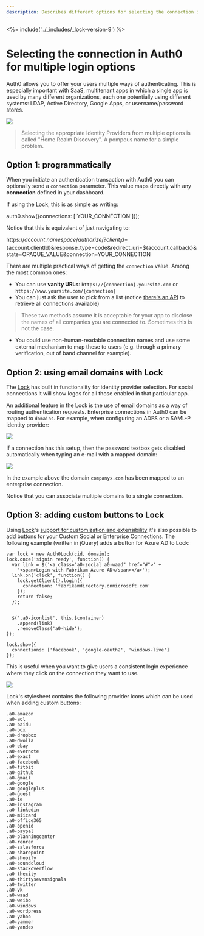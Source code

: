 ```yaml
---
description: Describes different options for selecting the connection in Auth0 when there are multiple login options for Lock v9.
---
```


<%= include('../_includes/_lock-version-9') %>

# Selecting the connection in Auth0 for multiple login options

Auth0 allows you to offer your users multiple ways of authenticating. This is especially important with SaaS, multitenant apps in which a single app is used by many different organizations, each one potentially using different systems: LDAP, Active Directory, Google Apps, or username/password stores.

![](/media/articles/hrd/sd4h-6wlwOsQA1PCQKLAmtQ.png)

> Selecting the appropriate Identity Providers from multiple options is called "Home Realm Discovery". A pompous name for a simple problem.

## Option 1: programmatically
When you initiate an authentication transaction with Auth0 you can optionally send a `connection` parameter. This value maps directly with any __connection__ defined in your dashboard.

If using the [Lock](/lock), this is as simple as writing:

  auth0.show({connections: ['YOUR_CONNECTION']});


Notice that this is equivalent of just navigating to:

  https://${account.namespace}/authorize/?client_id=${account.clientId}&response_type=code&redirect_uri=${account.callback}&state=OPAQUE_VALUE&connection=YOUR_CONNECTION

There are multiple practical ways of getting the `connection` value. Among the most common ones:

* You can use __vanity URLs__: `https://{connection}.yoursite.com` or `https://www.yoursite.com/{connection}`
* You can just ask the user to pick from a list (notice [there's an API](/api/v1#!#get--api-connections) to retrieve all connections available)

> These two methods assume it is acceptable for your app to disclose the names of all companies you are connected to. Sometimes this is not the case.

* You could use non-human-readable connection names and use some external mechanism to map these to users (e.g. through a primary verification, out of band channel for example).

## Option 2: using email domains with Lock

The [Lock](/lock) has built in functionality for identity provider selection. For social connections it will show logos for all those enabled in that particular app.

An additional feature in the Lock is the use of email domains as a way of routing authentication requests. Enterprise connections in Auth0 can be mapped to `domains`. For example, when configuring an ADFS or a SAML-P identity provider:

![](/media/articles/hrd/k_LcfC8PHp.png)

If a connection has this setup, then the password textbox gets disabled automatically when typing an e-mail with a mapped domain:

![](/media/articles/hrd/R7mvAZpSnf.png)

In the example above the domain `companyx.com` has been mapped to an enterprise connection.

Notice that you can associate multiple domains to a single connection.

## Option 3: adding custom buttons to Lock

Using [Lock](/lock)'s [support for customization and extensibility](/libraries/lock/customization) it's also possible to add buttons for your Custom Social or Enterprise Connections. The following example (written in jQuery) adds a button for Azure AD to Lock:

```
var lock = new Auth0Lock(cid, domain);
lock.once('signin ready', function() {
  var link = $('<a class="a0-zocial a0-waad" href="#">' +
    '<span>Login with Fabrikam Azure AD</span></a>');
  link.on('click', function() {
    lock.getClient().login({
      connection: 'fabrikamdirectory.onmicrosoft.com'
    });
    return false;
  });


  $('.a0-iconlist', this.$container)
    .append(link)
    .removeClass('a0-hide');
});

lock.show({
  connections: ['facebook', 'google-oauth2', 'windows-live']
});
```

This is useful when you want to give users a consistent login experience where they click on the connection they want to use.

![](/media/articles/hrd/hrd-custom-buttons-lock.png)

Lock's stylesheet contains the following provider icons which can be used when adding custom buttons:

```
.a0-amazon
.a0-aol
.a0-baidu
.a0-box
.a0-dropbox
.a0-dwolla
.a0-ebay
.a0-evernote
.a0-exact
.a0-facebook
.a0-fitbit
.a0-github
.a0-gmail
.a0-google
.a0-googleplus
.a0-guest
.a0-ie
.a0-instagram
.a0-linkedin
.a0-miicard
.a0-office365
.a0-openid
.a0-paypal
.a0-planningcenter
.a0-renren
.a0-salesforce
.a0-sharepoint
.a0-shopify
.a0-soundcloud
.a0-stackoverflow
.a0-thecity
.a0-thirtysevensignals
.a0-twitter
.a0-vk
.a0-waad
.a0-weibo
.a0-windows
.a0-wordpress
.a0-yahoo
.a0-yammer
.a0-yandex
```
